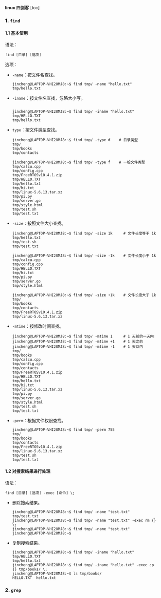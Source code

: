 **linux 四剑客**
[toc]


### 1. `find`

#### 1.1 基本使用

语法：
```linux
find [目录] [选项]
```

选项：

- `-name`：按文件名查找。
  ```linux
  jincheng@LAPTOP-VHI28MJ8:~$ find tmp/ -name "hello.txt"
  tmp/hello.txt
  ```

- `-iname`：按文件名查找，忽略大小写。
  ```linux
  
  jincheng@LAPTOP-VHI28MJ8:~$ find tmp/ -iname "hello.txt"
  tmp/HELLO.TXT
  tmp/hello.txt
  ```

- `type`：按文件类型查找。
  ```linux
  jincheng@LAPTOP-VHI28MJ8:~$ find tmp/ -type d    # 目录类型
  tmp/
  tmp/books
  tmp/contacts

  jincheng@LAPTOP-VHI28MJ8:~$ find tmp/ -type f    # 一般文件类型
  tmp/calcu.cpp
  tmp/config.cpp
  tmp/FreeRTOSv10.4.1.zip
  tmp/HELLO.TXT
  tmp/hello.txt
  tmp/hi.txt
  tmp/linux-5.6.13.tar.xz
  tmp/pi.py
  tmp/server.go
  tmp/style.html
  tmp/test.sh
  tmp/test.txt
  ```

- `-size`：按照文件大小查找。
  ```linux
  jincheng@LAPTOP-VHI28MJ8:~$ find tmp/ -size 1k     # 文件长度等于 1k
  tmp/hello.txt
  tmp/test.sh
  tmp/test.txt

  jincheng@LAPTOP-VHI28MJ8:~$ find tmp/ -size -1k    # 文件长度小于 1k
  tmp/calcu.cpp
  tmp/config.cpp
  tmp/HELLO.TXT
  tmp/hi.txt
  tmp/pi.py
  tmp/server.go
  tmp/style.html

  jincheng@LAPTOP-VHI28MJ8:~$ find tmp/ -size +1k    # 文件长度大于 1k
  tmp/
  tmp/books
  tmp/contacts
  tmp/FreeRTOSv10.4.1.zip
  tmp/linux-5.6.13.tar.xz
  ```

- `-mtime`：按修改时间查找。
  ```linux
  jincheng@LAPTOP-VHI28MJ8:~$ find tmp/ -mtime 1     # 1 天前的一天内
  jincheng@LAPTOP-VHI28MJ8:~$ find tmp/ -mtime +1    # 1 天之前
  jincheng@LAPTOP-VHI28MJ8:~$ find tmp/ -mtime -1    # 1 天以内
  tmp/
  tmp/books
  tmp/calcu.cpp
  tmp/config.cpp
  tmp/contacts
  tmp/FreeRTOSv10.4.1.zip
  tmp/HELLO.TXT
  tmp/hello.txt
  tmp/hi.txt
  tmp/linux-5.6.13.tar.xz
  tmp/pi.py
  tmp/server.go
  tmp/style.html
  tmp/test.sh
  tmp/test.txt
  ```

- `-perm`：根据文件权限查找。
  ```linux
  jincheng@LAPTOP-VHI28MJ8:~$ find tmp/ -perm 755
  tmp/
  tmp/books
  tmp/contacts
  tmp/FreeRTOSv10.4.1.zip
  tmp/linux-5.6.13.tar.xz
  tmp/test.sh
  tmp/test.txt
  ```

#### 1.2 对搜索结果进行处理

语法：
```linux
find [目录] [选项] -exec [命令] \;
```

- 删除搜索结果。
  ```linux
  jincheng@LAPTOP-VHI28MJ8:~$ find tmp/ -name "test.txt"
  tmp/test.txt
  jincheng@LAPTOP-VHI28MJ8:~$ find tmp/ -name "test.txt" -exec rm {} \;
  jincheng@LAPTOP-VHI28MJ8:~$ find tmp/ -name "test.txt"
  jincheng@LAPTOP-VHI28MJ8:~$
  ```

- 复制搜索结果。
  ```linux
  jincheng@LAPTOP-VHI28MJ8:~$ find tmp/ -iname "hello.txt"
  tmp/HELLO.TXT
  tmp/hello.txt
  jincheng@LAPTOP-VHI28MJ8:~$ find tmp/ -iname "hello.txt" -exec cp {} tmp/books/ \;
  jincheng@LAPTOP-VHI28MJ8:~$ ls tmp/books/
  HELLO.TXT  hello.txt
  ```


### 2. `grep`